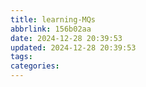 ```yaml
---
title: learning-MQs
abbrlink: 156b02aa
date: 2024-12-28 20:39:53
updated: 2024-12-28 20:39:53
tags:
categories:
---
```

